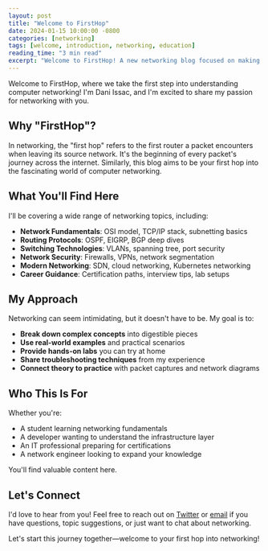 ```yaml
---
layout: post
title: "Welcome to FirstHop"
date: 2024-01-15 10:00:00 -0800
categories: [networking]
tags: [welcome, introduction, networking, education]
reading_time: "3 min read"
excerpt: "Welcome to FirstHop! A new networking blog focused on making complex concepts simple and accessible for everyone."
---
```


Welcome to FirstHop, where we take the first step into understanding computer networking! I'm Dani Issac, and I'm excited to share my passion for networking with you.

## Why "FirstHop"?

In networking, the "first hop" refers to the first router a packet encounters when leaving its source network. It's the beginning of every packet's journey across the internet. Similarly, this blog aims to be your first hop into the fascinating world of computer networking.

## What You'll Find Here

I'll be covering a wide range of networking topics, including:

- **Network Fundamentals**: OSI model, TCP/IP stack, subnetting basics
- **Routing Protocols**: OSPF, EIGRP, BGP deep dives
- **Switching Technologies**: VLANs, spanning tree, port security
- **Network Security**: Firewalls, VPNs, network segmentation
- **Modern Networking**: SDN, cloud networking, Kubernetes networking
- **Career Guidance**: Certification paths, interview tips, lab setups

## My Approach

Networking can seem intimidating, but it doesn't have to be. My goal is to:

- **Break down complex concepts** into digestible pieces
- **Use real-world examples** and practical scenarios
- **Provide hands-on labs** you can try at home
- **Share troubleshooting techniques** from my experience
- **Connect theory to practice** with packet captures and network diagrams

## Who This Is For

Whether you're:
- A student learning networking fundamentals
- A developer wanting to understand the infrastructure layer
- An IT professional preparing for certifications
- A network engineer looking to expand your knowledge

You'll find valuable content here.

## Let's Connect

I'd love to hear from you! Feel free to reach out on [Twitter](https://twitter.com/daniissac) or [email](mailto:hello@firsthop.tech) if you have questions, topic suggestions, or just want to chat about networking.

Let's start this journey together—welcome to your first hop into networking!